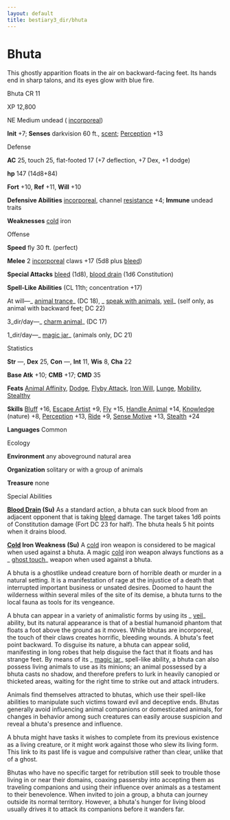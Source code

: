 ```yaml
---
layout: default
title: bestiary3_dir/bhuta
---
```

# Bhuta

This ghostly apparition floats in the air on backward-facing feet. Its hands end in sharp talons, and its eyes glow with blue fire.

Bhuta CR 11

XP 12,800

NE Medium undead ( [incorporeal](../monsters_dir/creatureTypes#_incorporeal-subtype))

**Init** +7; **Senses** darkvision 60 ft., [scent](../monsters_dir/universalMonsterRules#_scent); [Perception](../skills_dir/perception#_perception) +13

Defense

**AC** 25, touch 25, flat-footed 17 (+7 deflection, +7 Dex, +1 dodge)

**hp** 147 (14d8+84)

**Fort** +10, **Ref** +11, **Will** +10

**Defensive Abilities** [incorporeal](../monsters_dir/creatureTypes#_incorporeal-subtype), channel [resistance](../monsters_dir/universalMonsterRules#_resistance) +4; **Immune** undead traits

**Weaknesses** [cold](../monsters_dir/creatureTypes#_cold-subtype) iron

Offense

**Speed** fly 30 ft. (perfect)

**Melee** 2 [incorporeal](../monsters_dir/creatureTypes#_incorporeal-subtype) claws +17 (5d8 plus [bleed](../monsters_dir/universalMonsterRules#_bleed))

**Special Attacks** [bleed](../monsters_dir/universalMonsterRules#_bleed) (1d8), [blood drain](../monsters_dir/universalMonsterRules#_blood-drain) (1d6 Constitution)

**Spell-Like Abilities** (CL 11th; concentration +17)

At will—_ [animal trance](../spells_dir/animalTrance#_animal-trance)_ (DC 18), _ [speak with animals](../spells_dir/speakWithAnimals#_speak-with-animals), [veil](../spells_dir/veil#_veil)_ (self only, as animal with backward feet; DC 22)

3_dir/day—_ [charm animal](../spells_dir/charmAnimal#_charm-animal)_ (DC 17)

1_dir/day—_ [magic jar](../spells_dir/magicJar#_magic-jar)_ (animals only, DC 21)

Statistics

**Str** —, **Dex** 25, **Con** —, **Int** 11, **Wis** 8, **Cha** 22

**Base Atk** +10; **CMB** +17; **CMD** 35

**Feats** [Animal Affinity](../feats#_animal-affinity), [Dodge](../feats#_dodge), [Flyby Attack](../monsters_dir/monsterFeats#_flyby-attack), [Iron Will](../feats#_iron-will), [Lunge](../feats#_lunge), [Mobility](../feats#_mobility), [Stealthy](../feats#_stealthy)

**Skills** [Bluff](../skills_dir/bluff#_bluff) +16, [Escape Artist](../skills_dir/escapeArtist#_escape-artist) +9, [Fly](../skills_dir/fly#_fly) +15, [Handle Animal](../skills_dir/handleAnimal#_handle-animal) +14, [Knowledge](../skills_dir/knowledge#_knowledge) (nature) +8, [Perception](../skills_dir/perception#_perception) +13, [Ride](../skills_dir/ride#_ride) +9, [Sense Motive](../skills_dir/senseMotive#_sense-motive) +13, [Stealth](../skills_dir/stealth#_stealth) +24

**Languages** Common

Ecology

**Environment** any aboveground natural area

**Organization** solitary or with a group of animals

**Treasure** none

Special Abilities

**[Blood Drain](../monsters_dir/universalMonsterRules#_blood-drain) (Su)** As a standard action, a bhuta can suck blood from an adjacent opponent that is taking [bleed](../monsters_dir/universalMonsterRules#_bleed) damage. The target takes 1d6 points of Constitution damage (Fort DC 23 for half). The bhuta heals 5 hit points when it drains blood.

**[Cold](../monsters_dir/creatureTypes#_cold-subtype) Iron Weakness (Su)** A [cold](../monsters_dir/creatureTypes#_cold-subtype) iron weapon is considered to be magical when used against a bhuta. A magic [cold](../monsters_dir/creatureTypes#_cold-subtype) iron weapon always functions as a _ [ghost touch](../magicItems_dir/weapons#_weapons-ghost-touch)_ weapon when used against a bhuta.

A bhuta is a ghostlike undead creature born of horrible death or murder in a natural setting. It is a manifestation of rage at the injustice of a death that interrupted important business or unsated desires. Doomed to haunt the wilderness within several miles of the site of its demise, a bhuta turns to the local fauna as tools for its vengeance.

A bhuta can appear in a variety of animalistic forms by using its _ [veil](../spells_dir/veil#_veil)_ ability, but its natural appearance is that of a bestial humanoid phantom that floats a foot above the ground as it moves. While bhutas are incorporeal, the touch of their claws creates horrific, bleeding wounds. A bhuta's feet point backward. To disguise its nature, a bhuta can appear solid, manifesting in long robes that help disguise the fact that it floats and has strange feet. By means of its _ [magic jar](../spells_dir/magicJar#_magic-jar)_ spell-like ability, a bhuta can also possess living animals to use as its minions; an animal possessed by a bhuta casts no shadow, and therefore prefers to lurk in heavily canopied or thicketed areas, waiting for the right time to strike out and attack intruders.

Animals find themselves attracted to bhutas, which use their spell-like abilities to manipulate such victims toward evil and deceptive ends. Bhutas generally avoid influencing animal companions or domesticated animals, for changes in behavior among such creatures can easily arouse suspicion and reveal a bhuta's presence and influence.

A bhuta might have tasks it wishes to complete from its previous existence as a living creature, or it might work against those who slew its living form. This link to its past life is vague and compulsive rather than clear, unlike that of a ghost.

Bhutas who have no specific target for retribution still seek to trouble those living in or near their domains, coaxing passersby into accepting them as traveling companions and using their influence over animals as a testament to their benevolence. When invited to join a group, a bhuta can journey outside its normal territory. However, a bhuta's hunger for living blood usually drives it to attack its companions before it wanders far.

